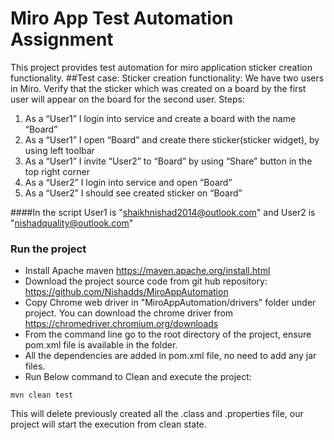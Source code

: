 # Miro App Test Automation Assignment

This project provides test automation for miro application sticker creation functionality.
##Test case: Sticker creation functionality:
We have two users in Miro. Verify that the sticker which was created on a board by the
first user will appear on the board for the second user.
Steps:
1. As a “User1” I login into service and create a board with the name “Board”
2. As a “User1” I open “Board” and create there sticker(sticker widget), by using left
   toolbar
3. As a “User1” I invite “User2” to “Board” by using “Share” button in the top right
   corner
4. As a “User2” I login into service and open “Board”
5. As a “User2” I should see created sticker on “Board”

####In the script User1 is "shaikhnishad2014@outlook.com" and User2 is "nishadquality@outlook.com"

### Run the project
- Install Apache maven https://maven.apache.org/install.html
- Download the project source code from git hub repository: https://github.com/Nishadds/MiroAppAutomation
- Copy Chrome web driver in "MiroAppAutomation/drivers" folder under project. You can download the chrome driver from https://chromedriver.chromium.org/downloads
- From the command line go to the root directory of the project, ensure pom.xml file is available in the folder.
- All the dependencies are added in pom.xml file, no need to add any jar files.
- Run Below command to Clean and execute the project:
```aidl
mvn clean test
```
This will delete previously created all the .class and .properties file, our project will start the execution from clean state.
